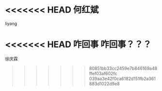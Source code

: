 <<<<<<< HEAD
何红斌
=======
liyang

<<<<<<< HEAD
咋回事  咋回事？？？
=======
徐庆霖
>>>>>>> 80851bb33cc2459e7b846169a48ffef03af602fc
>>>>>>> 039aa3e42f0ca6182d151fb2a361883d1022d9e8
